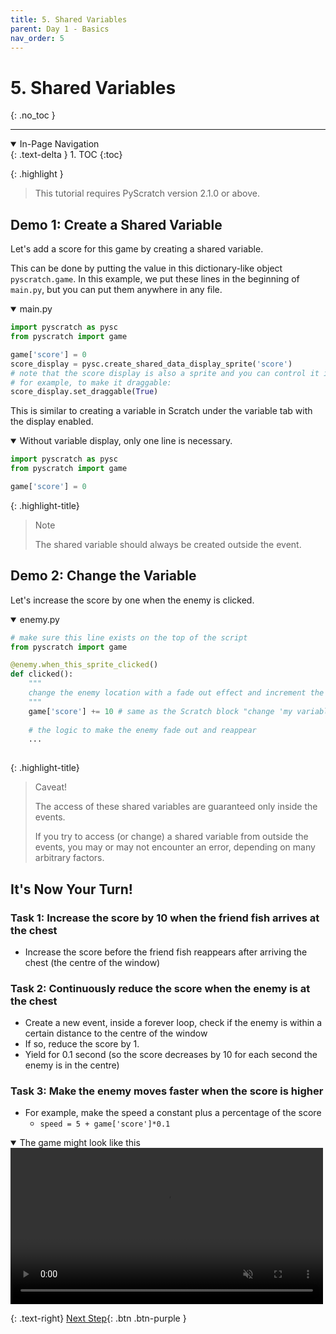 ```yaml
---
title: 5. Shared Variables 
parent: Day 1 - Basics
nav_order: 5
---
```


# 5. Shared Variables
{: .no_toc }

---

<details open markdown="block">
  <summary>
    In-Page Navigation
  </summary>
  {: .text-delta }
1. TOC
{:toc}
</details>

{: .highlight }
> This tutorial requires PyScratch version 2.1.0 or above. 

## Demo 1: Create a Shared Variable  
Let's add a score for this game by creating a shared variable. 

This can be done by putting the value in this dictionary-like object `pyscratch.game`. In this example, we put these lines in the beginning of `main.py`, but you can put them anywhere in any file.  

<details open markdown="block">
  <summary>
    main.py
  </summary>

```python
import pyscratch as pysc
from pyscratch import game

game['score'] = 0
score_display = pysc.create_shared_data_display_sprite('score') 
# note that the score display is also a sprite and you can control it if you want. 
# for example, to make it draggable: 
score_display.set_draggable(True)
```
This is similar to creating a variable in Scratch under the variable tab with the display enabled. 
</details>


<details open markdown="block">
  <summary>
    Without variable display, only one line is necessary. 
  </summary>

```python
import pyscratch as pysc
from pyscratch import game

game['score'] = 0
```

</details>


{: .highlight-title}
>Note
>
>The shared variable should always be created outside the event. 


## Demo 2: Change the Variable
Let's increase the score by one when the enemy is clicked. 

<details open markdown="block">
  <summary>
    enemy.py
  </summary>

```python
# make sure this line exists on the top of the script
from pyscratch import game

@enemy.when_this_sprite_clicked()
def clicked():
    """
    change the enemy location with a fade out effect and increment the score
    """
    game['score'] += 10 # same as the Scratch block "change 'my variable' by 10"
    
    # the logic to make the enemy fade out and reappear
    ...
    
```

</details>

{: .highlight-title}
>Caveat!
>
>The access of these shared variables are guaranteed only inside the events. 
>
>If you try to access (or change) a shared variable from outside the events, you may or may not encounter an error, depending on many arbitrary factors. 


## It's Now Your Turn!
### Task 1: Increase the score by 10 when the friend fish arrives at the chest 
- Increase the score before the friend fish reappears after arriving the chest (the centre of the window)

### Task 2: Continuously reduce the score when the enemy is at the chest  
- Create a new event, inside a forever loop, check if the enemy is within a certain distance to the centre of the window
- If so, reduce the score by 1.
- Yield for 0.1 second (so the score decreases by 10 for each second the enemy is in the centre)

### Task 3: Make the enemy moves faster when the score is higher
- For example, make the speed a constant plus a percentage of the score
  - `speed = 5 + game['score']*0.1`


<details open markdown="block">
  <summary>
    The game might look like this
  </summary>

  <video autoplay loop muted playsinline style="max-width: 100%"  width="500">
    <source src="{{ site.cdn_url }}tut-day1/4-1.mp4" type="video/mp4">
    Your browser does not support the video tag.
    </video>    

</details>



{: .text-right}
[Next Step](./6-backdrop){: .btn .btn-purple }

